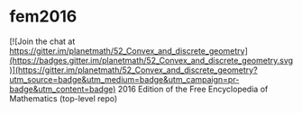 # fem2016

[![Join the chat at https://gitter.im/planetmath/52_Convex_and_discrete_geometry](https://badges.gitter.im/planetmath/52_Convex_and_discrete_geometry.svg)](https://gitter.im/planetmath/52_Convex_and_discrete_geometry?utm_source=badge&utm_medium=badge&utm_campaign=pr-badge&utm_content=badge)
2016 Edition of the Free Encyclopedia of Mathematics (top-level repo)
